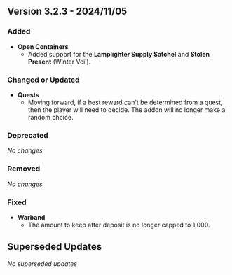 ## Version 3.2.3 - 2024/11/05

### Added
- **Open Containers**
  - Added support for the **Lamplighter Supply Satchel** and **Stolen Present** (Winter Veil).
### Changed or Updated
- **Quests**
  - Moving forward, if a best reward can't be determined from a quest, then the player will need to decide. The addon will no longer make a random choice.
### Deprecated
_No changes_
### Removed
_No changes_
### Fixed
- **Warband**
  - The amount to keep after deposit is no longer capped to 1,000.

## Superseded Updates
_No superseded updates_
